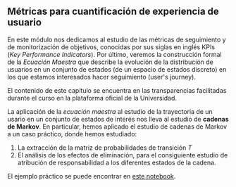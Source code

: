 ## Métricas para cuantificación de experiencia de usuario

En este módulo nos dedicamos al estudio de las métricas de seguimiento
y de monitorización de objetivos, conocidas por sus siglas en inglés KPIs 
(*Key Performance Indicators*). Por último, veremos la construcción formal
de la *Ecuación Maestra* que describe la evolución de la distribución de
usuarios en un conjunto de estados (de un espacio de estados discreto) en los 
que estamos interesados hacer seguimiento (user's journey).

El contenido de este capítulo se encuentra en las transparencias facilitadas
durante el curso en la plataforma oficial de la Universidad.

La aplicación de la *ecuación maestra* al estudio de la trayectoria de un usario
en un conjunto de estados de interés nos lleva al estudio de **cadenas de Markov**.
En particular, hemos aplicado el estudio de cadenas de Markov a un caso práctico,
donde hemos estudiado:

1. La extracción de la matriz de probabilidades de transición *T*
2. El análisis de los efectos de eliminación, para el consiguiente estudio de 
   atribución de responsabilidad a los diferentes estados de la cadena.

El ejemplo práctico se puede encontrar en [este notebook](markov-chain-study.ipynb).